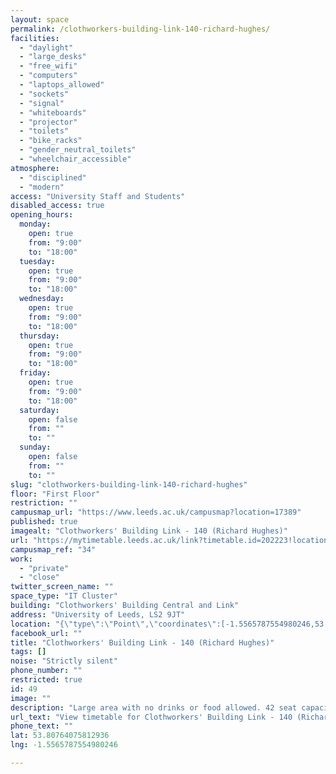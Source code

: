 ```yaml
---
layout: space
permalink: /clothworkers-building-link-140-richard-hughes/
facilities:
  - "daylight"
  - "large_desks"
  - "free_wifi"
  - "computers"
  - "laptops_allowed"
  - "sockets"
  - "signal"
  - "whiteboards"
  - "projector"
  - "toilets"
  - "bike_racks"
  - "gender_neutral_toilets"
  - "wheelchair_accessible"
atmosphere:
  - "disciplined"
  - "modern"
access: "University Staff and Students"
disabled_access: true
opening_hours:
  monday:
    open: true
    from: "9:00"
    to: "18:00"
  tuesday:
    open: true
    from: "9:00"
    to: "18:00"
  wednesday:
    open: true
    from: "9:00"
    to: "18:00"
  thursday:
    open: true
    from: "9:00"
    to: "18:00"
  friday:
    open: true
    from: "9:00"
    to: "18:00"
  saturday:
    open: false
    from: ""
    to: ""
  sunday:
    open: false
    from: ""
    to: ""
slug: "clothworkers-building-link-140-richard-hughes"
floor: "First Floor"
restriction: ""
campusmap_url: "https://www.leeds.ac.uk/campusmap?location=17389"
published: true
imagealt: "Clothworkers' Building Link - 140 (Richard Hughes)"
url: "https://mytimetable.leeds.ac.uk/link?timetable.id=202223!location!6856E1BEE4EE6ABF22261FF5840C4E60"
campusmap_ref: "34"
work:
  - "private"
  - "close"
twitter_screen_name: ""
space_type: "IT Cluster"
building: "Clothworkers' Building Central and Link"
address: "University of Leeds, LS2 9JT"
location: "{\"type\":\"Point\",\"coordinates\":[-1.5565787554980246,53.80764075812936]}"
facebook_url: ""
title: "Clothworkers' Building Link - 140 (Richard Hughes)"
tags: []
noise: "Strictly silent"
phone_number: ""
restricted: true
id: 49
image: ""
description: "Large area with no drinks or food allowed. 42 seat capacity."
url_text: "View timetable for Clothworkers' Building Link - 140 (Richard Hughes)"
phone_text: ""
lat: 53.80764075812936
lng: -1.5565787554980246

---
```

